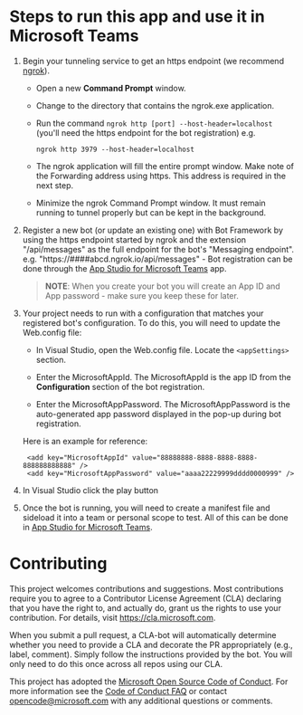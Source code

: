 # Steps to run this app and use it in Microsoft Teams

1. Begin your tunneling service to get an https endpoint (we recommend [ngrok](https://ngrok.com/)).

	* Open a new **Command Prompt** window. 

	* Change to the directory that contains the ngrok.exe application. 

	* Run the command `ngrok http [port] --host-header=localhost` (you'll need the https endpoint for the bot registration) e.g.<br>
		```
		ngrok http 3979 --host-header=localhost
		```

	* The ngrok application will fill the entire prompt window. Make note of the Forwarding address using https. This address is required in the next step. 

	* Minimize the ngrok Command Prompt window. It must remain running to tunnel properly but can be kept in the background.

2. Register a new bot (or update an existing one) with Bot Framework by using the https endpoint started by ngrok and the extension "/api/messages" as the full endpoint for the bot's "Messaging endpoint". e.g. "https://####abcd.ngrok.io/api/messages" - Bot registration can be done through the [App Studio for Microsoft Teams](https://docs.microsoft.com/en-us/microsoftteams/platform/get-started/get-started-app-studio) app.

    > **NOTE**: When you create your bot you will create an App ID and App password - make sure you keep these for later.

3. Your project needs to run with a configuration that matches your registered bot's configuration. To do this, you will need to update the Web.config file:

	* In Visual Studio, open the Web.config file. Locate the `<appSettings>` section. 
 
	* Enter the MicrosoftAppId. The MicrosoftAppId is the app ID from the **Configuration** section of the bot registration. 
 
	* Enter the MicrosoftAppPassword. The MicrosoftAppPassword is the auto-generated app password displayed in the pop-up during bot registration.

	Here is an example for reference:
	
		<add key="MicrosoftAppId" value="88888888-8888-8888-8888-888888888888" />
		<add key="MicrosoftAppPassword" value="aaaa22229999dddd0000999" />

4. In Visual Studio click the play button

5. Once the bot is running, you will need to create a manifest file and sideload it into a team or personal scope to test. All of this can be done in [App Studio for Microsoft Teams](https://docs.microsoft.com/en-us/microsoftteams/platform/get-started/get-started-app-studio).

# Contributing

This project welcomes contributions and suggestions.  Most contributions require you to agree to a
Contributor License Agreement (CLA) declaring that you have the right to, and actually do, grant us
the rights to use your contribution. For details, visit https://cla.microsoft.com.

When you submit a pull request, a CLA-bot will automatically determine whether you need to provide
a CLA and decorate the PR appropriately (e.g., label, comment). Simply follow the instructions
provided by the bot. You will only need to do this once across all repos using our CLA.

This project has adopted the [Microsoft Open Source Code of Conduct](https://opensource.microsoft.com/codeofconduct/).
For more information see the [Code of Conduct FAQ](https://opensource.microsoft.com/codeofconduct/faq/) or
contact [opencode@microsoft.com](mailto:opencode@microsoft.com) with any additional questions or comments.
